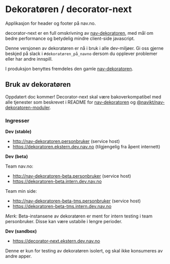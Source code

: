 # Dekoratøren / decorator-next
Applikasjon for header og footer på nav.no.

decorator-next er en full omskrivning av [nav-dekoratoren](https://github.com/navikt/nav-dekoratoren), med mål om bedre performance og betydelig mindre client-side javascript.

Denne versjonen av dekoratøren er nå i bruk i alle dev-miljøer. Gi oss gjerne beskjed på slack i `#dekoratøren_på_navno` dersom du opplever problemer eller har andre innspill.

I produksjon benyttes fremdeles den gamle [nav-dekoratoren](https://github.com/navikt/nav-dekoratoren).

## Bruk av dekoratøren

Oppdatert doc kommer! Decorator-next skal være bakoverkompatibel med alle tjenester som beskrevet i README for [nav-dekoratoren](https://github.com/navikt/nav-dekoratoren) og [@navikt/nav-dekoratoren-moduler](https://github.com/navikt/nav-dekoratoren-moduler#readme).

### Ingresser

**Dev (stable)**

-   http://nav-dekoratoren.personbruker (service host)
-   https://dekoratoren.ekstern.dev.nav.no (tilgjengelig fra åpent internett)

**Dev (beta)**

Team nav.no:

-   http://nav-dekoratoren-beta.personbruker (service host)
-   https://dekoratoren-beta.intern.dev.nav.no

Team min side:

-   http://nav-dekoratoren-beta-tms.personbruker (service host)
-   https://dekoratoren-beta-tms.intern.dev.nav.no

_Merk:_ Beta-instansene av dekoratøren er ment for intern testing i team personbruker. Disse kan være ustabile i lengre perioder.

**Dev (sandbox)**

- https://decorator-next.ekstern.dev.nav.no

Denne er kun for testing av dekoratøren isolert, og skal ikke konsumeres av andre apper.
